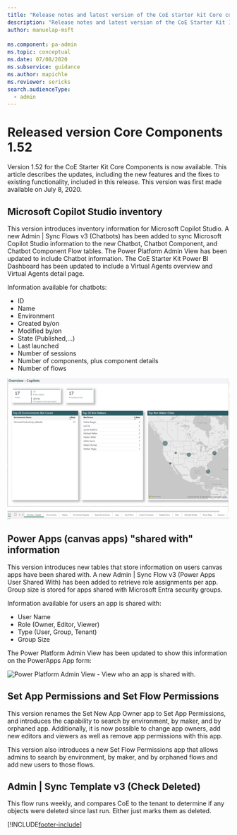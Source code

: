 ```yaml
---
title: "Release notes and latest version of the CoE starter kit Core components 1.52 | MicrosoftDocs"
description: "Release notes and latest version of the CoE Starter Kit 1.52."
author: manuelap-msft

ms.component: pa-admin
ms.topic: conceptual
ms.date: 07/08/2020
ms.subservice: guidance
ms.author: mapichle
ms.reviewer: sericks
search.audienceType: 
  - admin
---
```


# Released version Core Components 1.52

Version 1.52 for the CoE Starter Kit Core Components is now available. This article describes the updates, including the new features and the fixes to existing functionality, included in this release. This version was first made available on July 8, 2020.

## Microsoft Copilot Studio inventory

This version introduces inventory information for Microsoft Copilot Studio. A new Admin | Sync Flows v3 (Chatbots) has been added to sync Microsoft Copilot Studio information to the new Chatbot, Chatbot Component, and Chatbot Component Flow tables. The Power Platform Admin View has been updated to include Chatbot information. The CoE Starter Kit Power BI Dashboard has been updated to include a Virtual Agents overview and Virtual Agents detail page.

Information available for chatbots:

- ID
- Name
- Environment
- Created by/on
- Modified by/on
- State (Published,...)
- Last launched
- Number of sessions
- Number of components, plus component details
- Number of flows

![Power Platform Admin View - Virtual Agents inventory.](../media/pb-4.png "Power Platform Admin View - Virtual Agents inventory")

## Power Apps (canvas apps) "shared with" information

This version introduces new tables that store information on users canvas apps have been shared with. A new Admin | Sync Flow v3 (Power Apps User Shared With) has been added to retrieve role assignments per app. Group size is stored for apps shared with Microsoft Entra security groups.

Information available for users an app is shared with:

- User Name
- Role (Owner, Editor, Viewer)
- Type (User, Group, Tenant)
- Group Size

The Power Platform Admin View has been updated to show this information on the PowerApps App form:

![Power Platform Admin View - View who an app is shared with.](../media/coe-mda2.png "Power Platform Admin View - View who an app is shared with")

## Set App Permissions and Set Flow Permissions

This version renames the Set New App Owner app to Set App Permissions, and introduces the capability to search by environment, by maker, and by orphaned app. Additionally, it is now possible to change app owners, add new editors and viewers as well as remove app permissions with this app.

This version also introduces a new Set Flow Permissions app that allows admins to search by environment, by maker, and by orphaned flows and add new users to those flows.

## Admin | Sync Template v3 (Check Deleted)

This flow runs weekly, and compares CoE to the tenant to determine if any objects were deleted since last run. Either just marks them as deleted.


[!INCLUDE[footer-include](../../../includes/footer-banner.md)]
